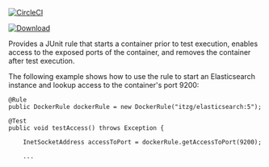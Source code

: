 [![CircleCI](https://circleci.com/gh/itzg/junit-rule-docker/tree/master.svg?style=svg)](https://circleci.com/gh/itzg/junit-rule-docker/tree/master)

[ ![Download](https://api.bintray.com/packages/itzgeoff/artifacts/junit-rule-docker/images/download.svg) ](https://bintray.com/itzgeoff/artifacts/junit-rule-docker/_latestVersion)


Provides a JUnit rule that starts a container prior to test execution, enables
access to the exposed ports of the container, and removes the container after
test execution.

The following example shows how to use the rule to start an Elasticsearch instance
and lookup access to the container's port 9200:

```
@Rule
public DockerRule dockerRule = new DockerRule("itzg/elasticsearch:5");

@Test
public void testAccess() throws Exception {

    InetSocketAddress accessToPort = dockerRule.getAccessToPort(9200);
    
    ...
```